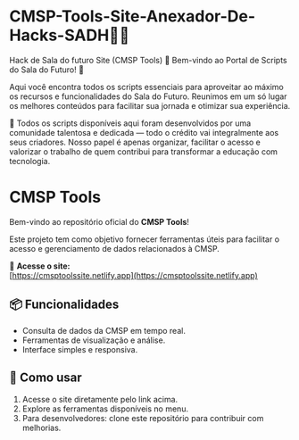 # CMSP-Tools-Site-Anexador-De-Hacks-SADH👩‍💻
Hack de Sala do futuro Site (CMSP Tools) 🎉 Bem-vindo ao Portal de Scripts do Sala do Futuro! 🚀

Aqui você encontra todos os scripts essenciais para aproveitar ao máximo os recursos e funcionalidades do Sala do Futuro. Reunimos em um só lugar os melhores conteúdos para facilitar sua jornada e otimizar sua experiência.

🔧 Todos os scripts disponíveis aqui foram desenvolvidos por uma comunidade talentosa e dedicada — todo o crédito vai integralmente aos seus criadores. Nosso papel é apenas organizar, facilitar o acesso e valorizar o trabalho de quem contribui para transformar a educação com tecnologia.

# CMSP Tools

Bem-vindo ao repositório oficial do **CMSP Tools**!

Este projeto tem como objetivo fornecer ferramentas úteis para facilitar o acesso e gerenciamento de dados relacionados à CMSP.

🔗 **Acesse o site:**  
[https://cmsptoolssite.netlify.app](https://cmsptoolssite.netlify.app)

## 📦 Funcionalidades

- Consulta de dados da CMSP em tempo real.
- Ferramentas de visualização e análise.
- Interface simples e responsiva.

## 🚀 Como usar

1. Acesse o site diretamente pelo link acima.
2. Explore as ferramentas disponíveis no menu.
3. Para desenvolvedores: clone este repositório para contribuir com melhorias.
